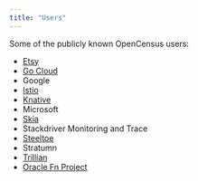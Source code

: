 ```yaml
---
title: "Users"
---
```


Some of the publicly known OpenCensus users:

* [Etsy](https://www.etsy.com/)
* [Go Cloud](https://github.com/google/go-cloud)
* Google
* [Istio](https://istio.io)
* [Knative](https://github.com/knative)
* Microsoft
* [Skia](https://skia.org)
* Stackdriver Monitoring and Trace
* [Steeltoe](https://steeltoe.io/)
* Stratumn
* [Trillian](https://github.com/google/trillian)
* [Oracle Fn Project](https://github.com/fnproject)
